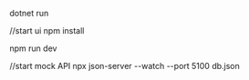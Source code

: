 dotnet run

//start ui
npm install

npm run dev

//start mock API
npx json-server --watch --port 5100 db.json
